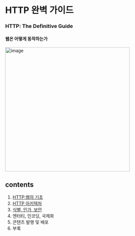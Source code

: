 <h1>HTTP 완벽 가이드</h1>
<h3>HTTP: The Definitive Guide</h3>
<h4>웹은 어떻게 동작하는가</h4>


<img width="398" alt="image" src="https://user-images.githubusercontent.com/53042858/232428559-959fea87-b915-4533-9125-10cbba074f8c.png">

<h2>contents</h2>

1. [HTTP:웹의 기초](1부_HTTP_웹의_기초/README.md)  
2. [HTTP 아키텍처](2부_HTTP_아키텍처/README.md)
3. [식별, 인가, 보안](3부_식별_인가_보안/README.md)
4. 엔터티, 인코딩, 국제화  
5. 콘텐츠 발행 및 배포
6. 부록